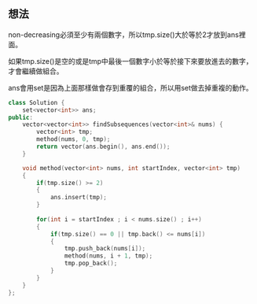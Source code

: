 ## 想法
non-decreasing必須至少有兩個數字，所以tmp.size()大於等於2才放到ans裡面。

如果tmp.size()是空的或是tmp中最後一個數字小於等於接下來要放進去的數字，才會繼續做組合。

ans會用set是因為上面那樣做會存到重覆的組合，所以用set做去掉重複的動作。

```CPP
class Solution {
    set<vector<int>> ans;
public:
    vector<vector<int>> findSubsequences(vector<int>& nums) {
        vector<int> tmp;
        method(nums, 0, tmp);
        return vector(ans.begin(), ans.end());
    }

    void method(vector<int> nums, int startIndex, vector<int> tmp)
    {
        if(tmp.size() >= 2)
        {
            ans.insert(tmp);
        }
        
        for(int i = startIndex ; i < nums.size() ; i++)
        {
            if(tmp.size() == 0 || tmp.back() <= nums[i])
            {
                tmp.push_back(nums[i]);
                method(nums, i + 1, tmp);
                tmp.pop_back();
            }
        }
    }
};
```